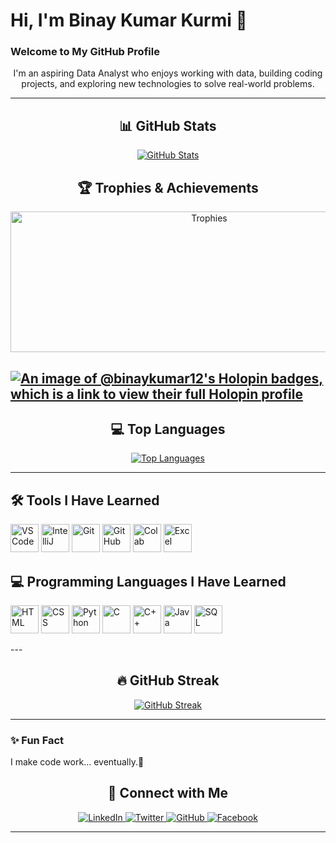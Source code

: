 <!-- Introduction -->
# Hi, I'm Binay Kumar Kurmi 👋

### Welcome to My GitHub Profile
<p align="center">
I'm an aspiring Data Analyst who enjoys working with data, building coding projects, and exploring new technologies to solve real-world problems.
</p>

---

<!-- GitHub Stats -->
<h2 align="center">📊 GitHub Stats</h2>
<p align="center">
  <a href="https://awesome-github-stats.azurewebsites.net/index.html??cardType=level-alternate&theme=radical&preferLogin=false">
    <img alt="GitHub Stats" src="https://awesome-github-stats.azurewebsites.net/user-stats/Binaykumar12?cardType=level-alternate&theme=radical&preferLogin=false" />
  </a>
</p>

<h2 align="center">🏆 Trophies & Achievements</h2>
<p align="center">
  <a href="https://github.com/ryo-ma/github-profile-trophy">
    <img src="https://github-profile-trophy.vercel.app/?theme=dark_lover&username=Binaykumar12" alt="Trophies" height="225px" width="620px"/>
  </a>
</p>

[![An image of @binaykumar12's Holopin badges, which is a link to view their full Holopin profile](https://holopin.me/binaykumar12)](https://holopin.io/@binaykumar12)
---

<!-- Most Used Languages -->
<h2 align="center">💻 Top Languages</h2>
<p align="center">
  <a href="https://github.com/BinayKumar12/github-readme-stats">
    <img src="https://github-readme-stats.vercel.app/api/top-langs/?username=BinayKumar12&layout=donut-vertical" alt="Top Languages" />
  </a>
</p>

---

<!-- Tools -->
<h2 align="left">🛠️ Tools I Have Learned</h2>
<p align="left">
  <img src="https://cdn.jsdelivr.net/gh/devicons/devicon/icons/vscode/vscode-original.svg" alt="VSCode" width="45" height="45"/>
  <img src="https://cdn.jsdelivr.net/gh/devicons/devicon/icons/intellij/intellij-original.svg" alt="IntelliJ" width="45" height="45"/>
  <img src="https://cdn.jsdelivr.net/gh/devicons/devicon/icons/git/git-original.svg" alt="Git" width="45" height="45"/>
  <img src="https://cdn.jsdelivr.net/gh/devicons/devicon/icons/github/github-original.svg" alt="GitHub" width="45" height="45"/>
  <img src="https://cdn.jsdelivr.net/gh/devicons/devicon/icons/googlecolab/googlecolab-original.svg" alt="Colab" width="45" height="45"/>
  <img src="https://cdn.jsdelivr.net/gh/devicons/devicon/icons/excel/excel-original.svg" alt="Excel" width="45" height="45"/>
</p>

<!-- Programming Languages -->
<h2 align="left">💻 Programming Languages I Have Learned</h2>
<p align="left">
<img src="https://cdn.jsdelivr.net/gh/devicons/devicon/icons/html5/html5-original.svg" alt="HTML" width="45" height="45"/>
  <img src="https://cdn.jsdelivr.net/gh/devicons/devicon/icons/css3/css3-original.svg" alt="CSS" width="45" height="45"/>
  <img src="https://cdn.jsdelivr.net/gh/devicons/devicon/icons/python/python-original.svg" alt="Python" width="45" height="45"/>
  <img src="https://cdn.jsdelivr.net/gh/devicons/devicon/icons/c/c-original.svg" alt="C" width="45" height="45"/>
  <img src="https://cdn.jsdelivr.net/gh/devicons/devicon/icons/cplusplus/cplusplus-original.svg" alt="C++" width="45" height="45"/>
  <img src="https://cdn.jsdelivr.net/gh/devicons/devicon/icons/java/java-original.svg" alt="Java" width="45" height="45"/>
  <img src="https://cdn.jsdelivr.net/gh/devicons/devicon/icons/mysql/mysql-original.svg" alt="SQL" width="45" height="45"/>
</p>
</p>
---

<h2 align="center">🔥 GitHub Streak</h2>
<p align="center">
  <a href="https://git.io/streak-stats">
    <img src="https://github-readme-streak-stats.herokuapp.com/?user=BinayKumar12&theme=dark" alt="GitHub Streak" />
  </a>
</p>

---

### ✨ Fun Fact
I make code work… eventually.🤪

<!-- Connect with me -->
<h2 align="center">🤝 Connect with Me</h2>
<p align="center">
  <a href="https://www.linkedin.com/in/binay-kumar-kurmi-b06429293/">
    <img src="https://img.icons8.com/fluent/48/000000/linkedin.png" alt="LinkedIn"/>
  </a>
  <a href="https://x.com/KumarBinay25823">
    <img src="https://img.icons8.com/fluent/48/000000/twitter.png" alt="Twitter"/>
  </a>
  <a href="https://github.com/BinayKumar12">
    <img src="https://img.icons8.com/fluent/48/000000/github.png" alt="GitHub"/>
  </a>
  <a href="https://www.facebook.com/profile.php?id=100054903687163">
    <img src="https://img.icons8.com/fluent/48/000000/facebook-new.png" alt="Facebook"/>
  </a>
</p>

---
